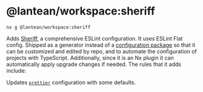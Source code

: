 # @lantean/workspace:sheriff

```shell
nx g @lantean/workspace:sheriff
```

Adds [Sheriff](https://www.eslint-config-sheriff.dev/docs/introduction), a comprehensive ESLint configuration. It uses ESLint Flat config. Shipped as a generator instead of a [configuration package](https://eslint.org/docs/latest/user-guide/configuring/) so that it can be customized and edited by repo, and to automate the configuration of projects with TypeScript. Additionally, since it is an Nx plugin it can automatically apply upgrade changes if needed. The rules that it adds include:

Updates [`prettier`](https://github.com/prettier/prettier) configuration with some defaults.
